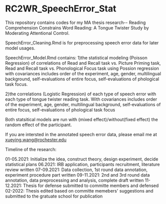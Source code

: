 # RC2WR_SpeechError_Stat

This repository contains codes for my MA thesis research-- Reading Comprehension Constrains Word Reading: A Tongue Twister Study by Moderating Attentional Control.

SpeechError_Cleaning.Rmd is for preprocessing speech error data for later model usages. 

SpeechError_Model.Rmd contains: 1)the statistical modeling (Poisson Regression) of correlations of Read and Recall task vs. Picture Priming task, Read and Recall task vs. Phonological Focus task using Possion regression with covariances includes order of the experiment, age, gender, multilingual background, self-evaluations of entire focus, self-evaluations of phological task focus.

2)the correlations (Logistic Regression) of each type of speech error with each type of tongue twister reading task. With covariances includes order of the experiment, age, gender, multilingual background, self-evaluations of entire focus, self-evaluations of phological task focus

Both statsitical models are run with (mixed effect)/without(fixed effect) the random effect of the participant.

If you are intersted in the annotated speech error data, please email me at xueying.wang@rochester.edu

Timeline of the research:

01-05.2021: Initialize the idea, construct theory, design experiment, decide statistical plans
06.2021: IRB application, participants recruitment, literature review written
07-09.2021: Data collection, 1st round data annotation, experiment procedure part written
09-11.2021: 2nd and 3rd round data annotation, data preprocessing and analysis, complete draft written
11-12.2021: Thesis for defense submitted to committe members and defensed
02-2022: Thesis edited based on committe memebers' suggestions and submitted to the gratuate school for publication
